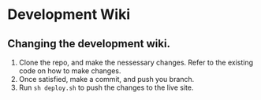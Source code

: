 # Development Wiki

## Changing the development wiki.
1. Clone the repo, and make the nessessary changes. Refer to the existing code on how to make changes.
2. Once satisfied, make a commit, and push you branch.
3. Run `sh deploy.sh` to push the changes to the live site.